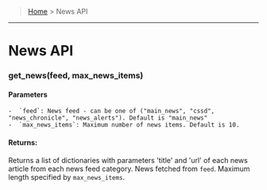 > [Home](README.md) > News API
---

# News API

### **get_news(feed, max_news_items)**

#### **Parameters**
	-  `feed`: News feed - can be one of ("main_news", "cssd", "news_chronicle", "news_alerts"). Default is "main_news"
	-  `max_news_items`: Maximum number of news items. Default is 10.

#### **Returns**:
Returns a list of dictionaries with parameters 'title' and 'url' of each news article from each news feed category.
News fetched from `feed`.
Maximum length specified by `max_news_items`.

